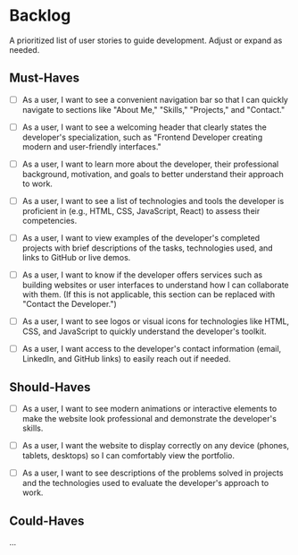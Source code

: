 # Backlog

A prioritized list of user stories to guide development. Adjust or expand as
needed.

## Must-Haves

- [ ] As a user, I want to see a convenient navigation bar so that I can quickly
      navigate to sections like "About Me," "Skills," "Projects," and "Contact."

- [ ] As a user, I want to see a welcoming header that clearly states the
      developer's specialization, such as "Frontend Developer creating modern
      and user-friendly interfaces."

- [ ] As a user, I want to learn more about the developer, their professional
      background, motivation, and goals to better understand their approach to
      work.

- [ ] As a user, I want to see a list of technologies and tools the developer is
      proficient in (e.g., HTML, CSS, JavaScript, React) to assess their
      competencies.

- [ ] As a user, I want to view examples of the developer's completed projects
      with brief descriptions of the tasks, technologies used, and links to
      GitHub or live demos.

- [ ] As a user, I want to know if the developer offers services such as
      building websites or user interfaces to understand how I can collaborate
      with them. (If this is not applicable, this section can be replaced with
      "Contact the Developer.")

- [ ] As a user, I want to see logos or visual icons for technologies like HTML,
      CSS, and JavaScript to quickly understand the developer's toolkit.

- [ ] As a user, I want access to the developer's contact information (email,
      LinkedIn, and GitHub links) to easily reach out if needed.

## Should-Haves

- [ ] As a user, I want to see modern animations or interactive elements to make
      the website look professional and demonstrate the developer's skills.

- [ ] As a user, I want the website to display correctly on any device (phones,
      tablets, desktops) so I can comfortably view the portfolio.

- [ ] As a user, I want to see descriptions of the problems solved in projects
      and the technologies used to evaluate the developer's approach to work.

## Could-Haves

...
